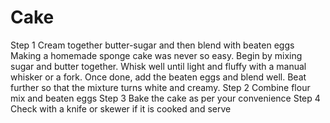 # Cake
Step 1 Cream together butter-sugar and then blend with beaten eggs
Making a homemade sponge cake was never so easy. Begin by mixing sugar and butter together. Whisk well until light and fluffy with a manual whisker or a fork. Once done, add the beaten eggs and blend well. Beat further so that the mixture turns white and creamy.
Step 2 Combine flour mix and beaten eggs
Step 3 Bake the cake as per your convenience
Step 4 Check with a knife or skewer if it is cooked and serve

